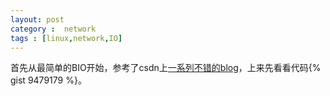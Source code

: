 ```yaml
---
layout: post
category :  network
tags : [linux,network,IO]
---
```

首先从最简单的BIO开始，参考了csdn上[一系列不错的blog](http://blog.csdn.net/sunyurun/article/details/8192804)，上来先看看代码{% gist 9479179 %}。
